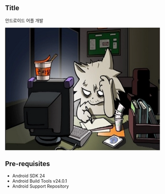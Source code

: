 Title
-------------
안드로이드 어플 개발

<img src="screenshots/Title.png" height="400" alt="Screenshot"/>

Pre-requisites
--------------

- Android SDK 24
- Android Build Tools v24.0.1
- Android Support Repository